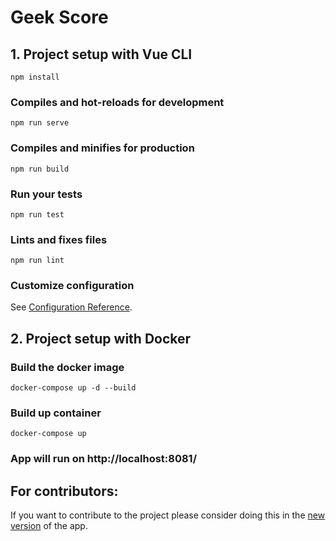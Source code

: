 # Geek Score
 
## 1. Project setup with Vue CLI
```
npm install
```

### Compiles and hot-reloads for development
```
npm run serve
```

### Compiles and minifies for production
```
npm run build
```

### Run your tests
```
npm run test
```

### Lints and fixes files
```
npm run lint
```

### Customize configuration
See [Configuration Reference](https://cli.vuejs.org/config/).


## 2. Project setup with Docker

### Build the docker image
```
docker-compose up -d --build
```
### Build up container
```
docker-compose up
```
### App will run on http://localhost:8081/


## For contributors:
If you want to contribute to the project please consider doing this in the [new version](https://github.com/DavidGolodetsky/GeekScore-2) of the app.
